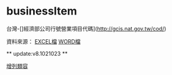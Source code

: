 businessItem
============

台灣-[]經濟部公司行號營業項目代碼](http://gcis.nat.gov.tw/cod/)

資料來源：
[EXCEL檔](http://gcis.nat.gov.tw/cod/doc-cgi/download.exe?STARTPRO=/home/doc/cod/bin/download.pro)
[WORD檔](http://gcis.nat.gov.tw/cod/code_v8.doc)

** update:v8.1021023 **

[增列類容](http://gcis.nat.gov.tw/cod/history/1021023.html)

